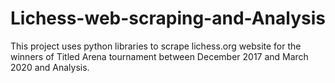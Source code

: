# Lichess-web-scraping-and-Analysis
This project uses python libraries to scrape lichess.org website for the winners of Titled Arena tournament between December 2017 and March 2020 and Analysis.
